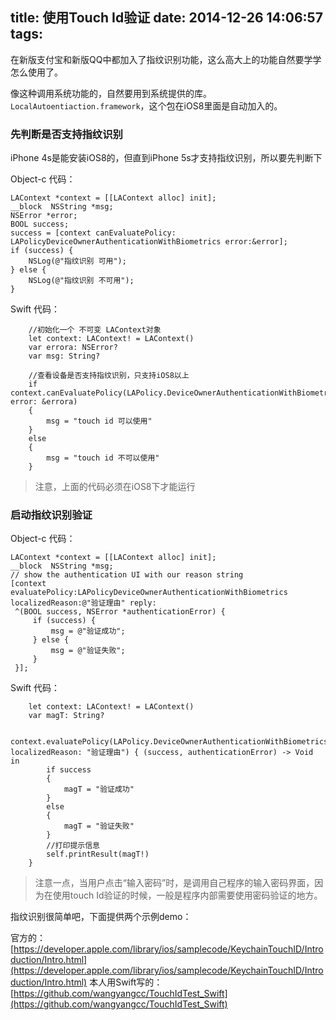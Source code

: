title: 使用Touch Id验证
date: 2014-12-26 14:06:57
tags:
---

在新版支付宝和新版QQ中都加入了指纹识别功能，这么高大上的功能自然要学学怎么使用了。

像这种调用系统功能的，自然要用到系统提供的库。`LocalAutoentiaction.framework`，这个包在iOS8里面是自动加入的。

### 先判断是否支持指纹识别

iPhone 4s是能安装iOS8的，但直到iPhone 5s才支持指纹识别，所以要先判断下

Object-c 代码：

    LAContext *context = [[LAContext alloc] init];
    __block  NSString *msg;
    NSError *error;
    BOOL success;
    success = [context canEvaluatePolicy: LAPolicyDeviceOwnerAuthenticationWithBiometrics error:&error];
    if (success) {
        NSLog(@"指纹识别 可用");
    } else {
        NSLog(@"指纹识别 不可用");
    }
Swift 代码：
        
        //初始化一个 不可变 LAContext对象
        let context: LAContext! = LAContext()
        var errora: NSError?
        var msg: String?
        
        //查看设备是否支持指纹识别，只支持iOS8以上
        if context.canEvaluatePolicy(LAPolicy.DeviceOwnerAuthenticationWithBiometrics, error: &errora)
        {
            msg = "touch id 可以使用"
        }
        else
        {
            msg = "touch id 不可以使用"
        }
> 注意，上面的代码必须在iOS8下才能运行

### 启动指纹识别验证

Object-c 代码：

    LAContext *context = [[LAContext alloc] init];
    __block  NSString *msg;
    // show the authentication UI with our reason string
    [context evaluatePolicy:LAPolicyDeviceOwnerAuthenticationWithBiometrics localizedReason:@"验证理由" reply:
     ^(BOOL success, NSError *authenticationError) {
         if (success) {
             msg = @"验证成功";
         } else {
             msg = @"验证失败";
         }
     }];
     
Swift 代码：

        let context: LAContext! = LAContext()
        var magT: String?
        
        context.evaluatePolicy(LAPolicy.DeviceOwnerAuthenticationWithBiometrics, localizedReason: "验证理由") { (success, authenticationError) -> Void in
            if success
            {
                magT = "验证成功"
            }
            else
            {
                magT = "验证失败"
            }
            //打印提示信息
            self.printResult(magT!)
        }
        
> 注意一点，当用户点击“输入密码”时，是调用自己程序的输入密码界面，因为在使用touch Id验证的时候，一般是程序内部需要使用密码验证的地方。

指纹识别很简单吧，下面提供两个示例demo：

官方的：[https://developer.apple.com/library/ios/samplecode/KeychainTouchID/Introduction/Intro.html](https://developer.apple.com/library/ios/samplecode/KeychainTouchID/Introduction/Intro.html)
本人用Swift写的：[https://github.com/wangyangcc/TouchIdTest_Swift](https://github.com/wangyangcc/TouchIdTest_Swift)